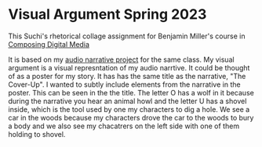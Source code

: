 # Visual Argument Spring 2023
This Suchi's rhetorical collage assignment for Benjamin Miller's course in [Composing Digital Media](https://benmiller314.github.io/cdm2023spring/)

It is based on my [audio narrative project](https://github.com/suchiattota/audio-narrative-2023spring) for the same class.
My visual argument is a visual represntation of my audio narrtive. It could be thought of as a poster for my story. It has has the same title as the narrative, "The Cover-Up". I wanted to subtly include elements from the narrative in the poster. This can be seen in the the title. The letter O has a wolf in it because during the narrative you hear an animal howl and the letter U has a shovel inside, which is the tool used by one my characters to dig a hole. We see a car in the woods because my characters drove the car to the woods to bury a body and we also see my chacatrers on the left side with one of them holding to shovel.
